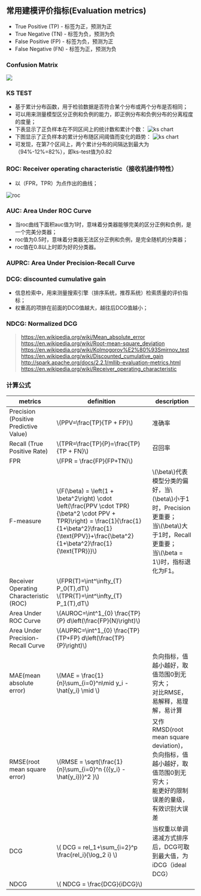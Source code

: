 ## 常用建模评价指标(Evaluation metrics)

* True Positive (TP) - 标签为正，预测为正
* True Negative (TN) - 标签为负，预测为负
* False Positive (FP) - 标签为负，预测为正
* False Negative (FN) - 标签为正，预测为负

### Confusion Matrix
![](https://note.youdao.com/yws/api/personal/file/7456F54FE899436D863546AAF7A20F77?method=download&shareKey=a823568a6551ae56eb90cedaf2c594a9)

### KS TEST
- 基于累计分布函数，用于检验数据是否符合某个分布或两个分布是否相同；
- 可以用来测量模型区分正例和负例的能力，即正例分布和负例分布的分离程度的度量；
- 下表显示了正负样本在不同区间上的统计数和累计个数：
![](https://note.youdao.com/yws/api/personal/file/1C8823E28461422B8ACB38FD8ADAEFC7?method=download&shareKey=6bf418d12724853f1c36c9fd099a534e "ks chart")
- 下图显示了正负样本的累计分布随区间阈值而变化的趋势：
![](https://note.youdao.com/yws/api/personal/file/324FAED6FCE84E9788B3C575056E7293?method=download&shareKey=97ea70dfce5e51be408470a935505275 "ks chart")
- 可发现，在第7个区间上，两个累计分布的间隔达到最大为（94%-12%=82%），即ks-test值为0.82

### ROC: Receiver operating characteristic（接收机操作特性）
- 以（FPR，TPR）为点作出的曲线；

![](https://note.youdao.com/yws/api/personal/file/409EEFE4D636423B9022ED9F60488D18?method=download&shareKey=6b22beb44139d97e26106d17648efa1a "roc")

### AUC: Area Under ROC Curve
- 当roc曲线下面积auc值为1时，意味着分类器能够完美的区分正例和负例，是一个完美分类器；
- roc值为0.5时，意味着分类器无法区分正例和负例，是完全随机的分类器；
- roc值在0.8以上时即为好的分类器。

### AUPRC: Area Under Precision-Recall Curve

### DCG: discounted cumulative gain
- 信息检索中，用来测量搜索引擎（排序系统，推荐系统）检索质量的评价指标；
- 权重高的项排在前面的DCG值越大，越往后DCG值越小；

### NDCG: Normalized DCG 

> https://en.wikipedia.org/wiki/Mean_absolute_error
> https://en.wikipedia.org/wiki/Root-mean-square_deviation
> https://en.wikipedia.org/wiki/Kolmogorov%E2%80%93Smirnov_test
> https://en.wikipedia.org/wiki/Discounted_cumulative_gain
> http://spark.apache.org/docs/2.2.1/mllib-evaluation-metrics.html
> https://en.wikipedia.org/wiki/Receiver_operating_characteristic


### 计算公式

|metrics|definition|description|
|-------|----------|-----------|
|Precision (Positive Predictive Value)|\\(PPV=\frac{TP}{TP + FP}\\)|准确率|
|Recall (True Positive Rate)|\\(TPR=\frac{TP}{P}=\frac{TP}{TP + FN}\\)|召回率|
|FPR|\\(FPR = \frac{FP}{FP+TN}\\)||
|F-measure|\\(F(\beta) = \left(1 + \beta^2\right) \cdot \left(\frac{PPV \cdot TPR}{\beta^2 \cdot PPV + TPR}\right) = \frac{1}{\frac{1}{1+\beta^2}\frac{1}{\text{PPV}}+\frac{\beta^2}{1+\beta^2}\frac{1}{\text{TPR}}}\\) | \\(\beta\\)代表模型分类的偏好，当\\(\beta\\)小于1时，Precision更重要；<br/>当\\(\beta\\)大于1时，Recall更重要；<br/>当\\(\beta = 1\\)时，指标退化为F1。|
|Receiver Operating Characteristic (ROC)|\\(FPR(T)=\int^\infty_{T} P_0(T)\,dT\\) <br/> \\(TPR(T)=\int^\infty_{T} P_1(T)\,dT\\)||
|Area Under ROC Curve|\\(AUROC=\int^1_{0} \frac{TP}{P} d\left(\frac{FP}{N}\right)\\)||
|Area Under Precision-Recall Curve	|\\(AUPRC=\int^1_{0} \frac{TP}{TP+FP} d\left(\frac{TP}{P}\right)\\)||
|MAE(mean absolute error)|\\(MAE = \frac{1}{n}\sum_{i=0}^n\mid y_i - \hat{y_i} \mid \\)|负向指标，值越小越好，取值范围0到无穷大；<br/>对比RMSE，易解释，易理解，易计算|
|RMSE(root mean square error)|\\(RMSE = \sqrt{\frac{1}{n}\sum_{i=0}^n {\({y_i} - \hat{y_i}\)}^2 }\\)|又作RMSD(root mean square deviation)，负向指标，值越小越好，取值范围0到无穷大；<br/>能更好的限制误差的量级，有效识别大误差|
|DCG|\\( DCG = rel_1+\sum_{i=2}^p \frac{rel_i}{\log_2 i} \\)|当权重以单调递减方式排序后，DCG可取到最大值，为iDCG（ideal DCG）|
|NDCG|\\( NDCG = \frac{DCG}{iDCG}\\)| |

<script type="text/javascript" src="http://cdn.mathjax.org/mathjax/latest/MathJax.js?config=default"></script>
